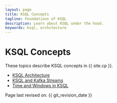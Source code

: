 ```yaml
---
layout: page
title: KSQL Concepts
tagline: Foundations of KSQL
description: Learn about KSQL under the hood.
keywords: ksql, architecture 
---
```


KSQL Concepts
=============

These topics describe KSQL concepts in {{ site.cp }}.

- [KSQL Architecture](ksql-architecture.md)
- [KSQL and Kafka Streams](ksql-and-kafka-streams.md)
- [Time and Windows in KSQL](time-and-windows-in-ksql-queries.md)

Page last revised on: {{ git_revision_date }}
